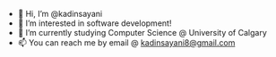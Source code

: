 - 👋 Hi, I’m @kadinsayani
- 👀 I’m interested in software development!
- 🌱 I’m currently studying Computer Science @ University of Calgary
- 📫 You can reach me by email @ kadinsayani8@gmail.com

<!---
kadinsayani/kadinsayani is a ✨ special ✨ repository because its `README.md` (this file) appears on your GitHub profile.
You can click the Preview link to take a look at your changes.
--->
